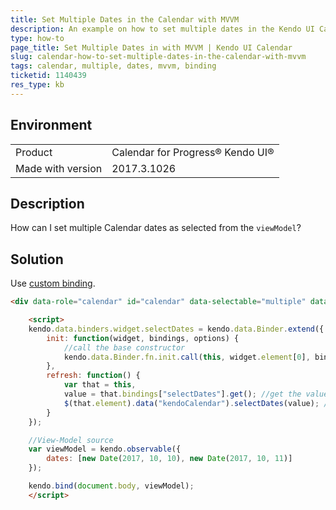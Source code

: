 ```yaml
---
title: Set Multiple Dates in the Calendar with MVVM
description: An example on how to set multiple dates in the Kendo UI Calendar with MVVM.
type: how-to
page_title: Set Multiple Dates in with MVVM | Kendo UI Calendar
slug: calendar-how-to-set-multiple-dates-in-the-calendar-with-mvvm
tags: calendar, multiple, dates, mvvm, binding
ticketid: 1140439
res_type: kb
---
```


## Environment

<table>
 <tr>
  <td>Product</td>
  <td>Calendar for Progress® Kendo UI®</td>
 </tr> <tr>
  <td>Made with version</td>
  <td>2017.3.1026</td>
 </tr>
</table>


## Description

How can I set multiple Calendar dates as selected from the `viewModel`?

## Solution

Use [custom binding](https://docs.telerik.com/kendo-ui/framework/mvvm/bindings/custom#custom-widget-binding).

````html
<div data-role="calendar" id="calendar" data-selectable="multiple" data-bind="selectDates: dates"></div>

    <script>
    kendo.data.binders.widget.selectDates = kendo.data.Binder.extend({
        init: function(widget, bindings, options) {
            //call the base constructor
            kendo.data.Binder.fn.init.call(this, widget.element[0], bindings, options);
        },
        refresh: function() {
            var that = this,
            value = that.bindings["selectDates"].get(); //get the value from the View-Model
            $(that.element).data("kendoCalendar").selectDates(value); //update the widget
        }
    });

    //View-Model source
    var viewModel = kendo.observable({
        dates: [new Date(2017, 10, 10), new Date(2017, 10, 11)]
    });

    kendo.bind(document.body, viewModel);    
    </script>
````
